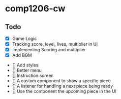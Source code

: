 # comp1206-cw

## Todo

- [x] Game Logic
- [x] Tracking score, level, lives, multiplier in UI
- [x] Implementing Scoring and multiplier
- [x] Add BGM
- [] Add styles
- [] Better menu
- [] Instruction screen
- [] A custom component to show a specific piece
- [] A listener for handling a next piece being ready
- [] Use the component the upcoming piece in the UI
  
